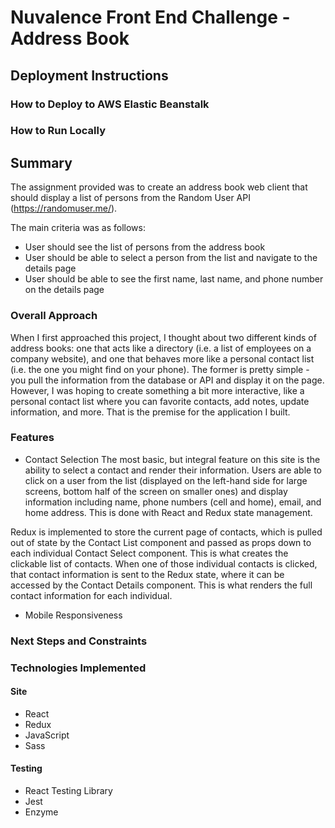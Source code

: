 # Nuvalence Front End Challenge - Address Book

## Deployment Instructions

### How to Deploy to AWS Elastic Beanstalk

### How to Run Locally


## Summary
The assignment provided was to create an address book web client that should display a list of persons from the Random User API (https://randomuser.me/).

The main criteria was as follows:
- User should see the list of persons from the address book
- User should be able to select a person from the list and navigate to the details page
- User should be able to see the first name, last name, and phone number on the details page

### Overall Approach
When I first approached this project, I thought about two different kinds of address books: one that acts like a directory (i.e. a list of employees on a company website), and one that
behaves more like a personal contact list (i.e. the one you might find on your phone). The former is pretty simple - you pull the information from the database or API and display it on the page. However, I was hoping to create something a bit more interactive, like a personal contact list where you can favorite contacts, add notes, update information, and more. That is the
premise for the application I built.

### Features
- Contact Selection
The most basic, but integral feature on this site is the ability to select a contact and render their information. Users are able to click on a user from the list (displayed on the left-hand side for large screens, bottom half of the screen on smaller ones) and display information including name, phone numbers (cell and home), email, and home address. This is done with React and
Redux state management.

Redux is implemented to store the current page of contacts, which is pulled out of state by the Contact List component and passed as props down to each individual Contact Select component. This is what creates the clickable list of contacts. When one of those individual contacts is clicked, that contact information is sent to the Redux state, where it can be accessed by the Contact Details component. This is what renders the full contact information for each individual.


- Mobile Responsiveness

### Next Steps and Constraints


### Technologies Implemented
#### Site
- React
- Redux
- JavaScript
- Sass

#### Testing
- React Testing Library
- Jest
- Enzyme
